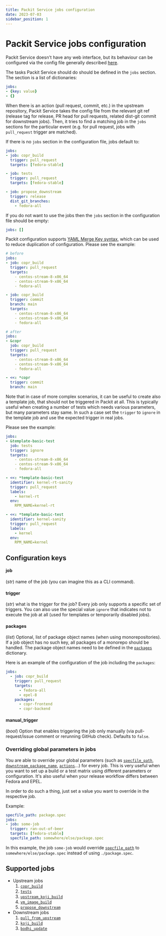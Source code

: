 ```yaml
---
title: Packit Service jobs configuration 
date: 2023-07-03
sidebar_position: 1
---
```


# Packit Service jobs configuration

Packit Service doesn't have any web interface, but its behaviour can be configured via the config file 
generally described [here](/docs/configuration).

The tasks Packit Service should do should be defined in the `jobs` section. The section is a list of dictionaries:
```yaml
jobs:
- {key: value}
- {}
```

When there is an action (pull request, commit, etc.) in the upstream repository, Packit Service takes the config 
file from the relevant git ref (release tag for release, PR head for pull requests, related dist-git commit for downstream jobs).
Then, it tries to find a matching job in the `jobs` sections for the particular event (e.g. for pull request, jobs with
`pull_request` trigger are matched).

If there is no `jobs` section in the configuration file, jobs default to:
```yaml
jobs:
- job: copr_build
  trigger: pull_request
  targets: [fedora-stable]

- job: tests
  trigger: pull_request
  targets: [fedora-stable]

- job: propose_downstream
  trigger: release
  dist_git_branches:
    - fedora-all
```

If you do not want to use the jobs then the `jobs` section in the configuration file should be empty:
```yaml
jobs: []

```

Packit configuration supports [YAML Merge Key syntax](https://yaml.org/type/merge.html), which can be used to reduce duplication of configuration. Please see the example:
```yaml
# before
jobs:
- job: copr_build
  trigger: pull_request
  targets:
    - centos-stream-8-x86_64
    - centos-stream-9-x86_64
    - fedora-all

- job: copr_build
  trigger: commit
  branch: main
  targets:
    - centos-stream-8-x86_64
    - centos-stream-9-x86_64
    - fedora-all

# after
jobs:
- &copr
  job: copr_build
  trigger: pull_request
  targets:
    - centos-stream-8-x86_64
    - centos-stream-9-x86_64
    - fedora-all

- <<: *copr
  trigger: commit
  branch: main
```

Note that in case of more complex scenarios, it can be useful to create also
a template job, that should not be triggered in Packit at all.
This is typically useful when creating a number of tests which needs various
parameters, but many parameters stay same. In such a case set the 
`trigger` to `ignore` in the template job and use the expected trigger in real jobs.

Please see the example:
```yaml
jobs:
- &template-basic-test
  job: tests
  trigger: ignore
  targets:
    - centos-stream-8-x86_64
    - centos-stream-9-x86_64
    - fedora-all

- <<: *template-basic-test
  identifier: kernel-rt-sanity
  trigger: pull_request
  labels:
    - kernel-rt
  env:
    RPM_NAME=kernel-rt

- <<: *template-basic-test
  identifier: kernel-sanity
  trigger: pull_request
  labels:
    - kernel
  env:
    RPM_NAME=kernel
```

## Configuration keys
#### job
(*str*) name of the job (you can imagine this as a CLI command).

#### trigger
(*str*) what is the trigger for the job? Every job only supports a specific set of triggers.
You can also use the special value `ignore` that indicates not to execute the job at all 
(used for templates or temporarily disabled jobs).

#### packages
(*list*) Optional, list of package object names (when using monorepositories). If a job object has no such key, 
all packages of a monorepo should be handled. The package object names need to be defined
in the [`packages`](/docs/configuration#packages) dictionary.

Here is an example of the configuration of the job including the `packages`:
```yaml
jobs:
  - job: copr_build
    trigger: pull_request
    targets:
      - fedora-all
      - epel-8
    packages:
      - copr-frontend
      - copr-backend
```

#### manual_trigger
(*bool*) Option that enables triggering the job only manually (via pull-request/issue comment or rerunning GitHub check).
Defaults to `false`.

### Overriding global parameters in jobs

You are able to override your global parameters (such as [`specfile_path`](/docs/configuration#specfile_path),
[`downstream_package_name`](/docs/configuration#downstream_package_name),
[`actions`](/docs/configuration/actions)...) for every job. This is very useful
when you want to set up a build or a test matrix using different parameters or
configuration. It's also useful when your release workflow differs between
Fedora and EPEL.

In order to do such a thing, just set a value you want to override in the
respective job.

Example:
```yaml
specfile_path: package.spec
jobs:
- job: some-job
  trigger: ran-out-of-beer
  targets: [fedora-stable]
  specfile_path: somewhere/else/package.spec
```

In this example, the job `some-job` would override [`specfile_path`](/docs/configuration#specfile_path) to
`somewhere/else/package.spec` instead of using `./package.spec`.

## Supported jobs

* Upstream jobs
  1. [`copr_build`](upstream/copr_build)
  2. [`tests`](upstream/tests)
  3. [`upstream_koji_build`](upstream/upstream_koji_build)
  4. [`vm_image_build`](upstream/vm_image_build)
  5. [`propose_downstream`](upstream/propose_downstream)
* Downstream jobs
  1. [`pull_from_upstream`](downstream/pull_from_upstream)
  2. [`koji_build`](downstream/koji_build)
  3. [`bodhi_update`](downstream/bodhi_update)
